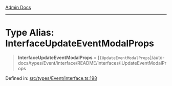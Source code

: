 [Admin Docs](/)

***

# Type Alias: InterfaceUpdateEventModalProps

> **InterfaceUpdateEventModalProps** = [`IUpdateEventModalProps`]/auto-docs/types/Event/interface/README/interfaces/IUpdateEventModalProps

Defined in: [src/types/Event/interface.ts:198](https://github.com/PalisadoesFoundation/talawa-admin/blob/main/src/types/Event/interface.ts#L198)
